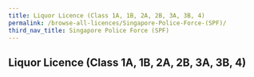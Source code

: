 ```yaml
---
title: Liquor Licence (Class 1A, 1B, 2A, 2B, 3A, 3B, 4)
permalink: /browse-all-licences/Singapore-Police-Force-(SPF)/
third_nav_title: Singapore Police Force (SPF)
---
```

## Liquor Licence (Class 1A, 1B, 2A, 2B, 3A, 3B, 4)
